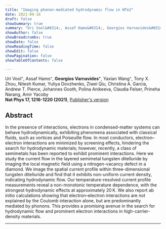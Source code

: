 ```yaml
---
title: "Imaging phonon-mediated hydrodynamic flow in WTe2"
date: 2021-09-16
draft: false
showSummary: true
summary: "Uri Vool&#8314;, Assaf Hamo&#8314;, Georgios Varnavides&#8314;, Yaxian Wang&#8314;, Tony X. Zhou, Nitesh Kumar, Yuliya Dovzhenko, Ziwei Qiu, Christina A. Garcia, Andrew T. Pierce, Johannes Gooth, Polina Anikeeva, Claudia Felser, Prineha Narang, Amir Yacoby, **Nat Phys 17, 1216-1220 (2021)**"
showAuthor: false
showBreadcrumbs: true
showDate: false
showReadingTime: false
showEdit: false
showPagination: false
showTableOfContents: false

---
```


Uri Vool&#8314;, Assaf Hamo&#8314;, **Georgios Varnavides&#8314;**, Yaxian Wang&#8314;, Tony X. Zhou, Nitesh Kumar, Yuliya Dovzhenko, Ziwei Qiu, Christina A. Garcia, Andrew T. Pierce, Johannes Gooth, Polina Anikeeva, Claudia Felser, Prineha Narang, Amir Yacoby  
**Nat Phys 17, 1216-1220 (2021)**, [Publisher's version](https://www.nature.com/articles/s41567-021-01341-w)


## Abstract

In the presence of interactions, electrons in condensed-matter systems can behave hydrodynamically, exhibiting phenomena associated with classical fluids, such as vortices and Poiseuille flow. In most conductors, electron–electron interactions are minimized by screening effects, hindering the search for hydrodynamic materials; however, recently, a class of semimetals has been reported to exhibit prominent interactions. Here we study the current flow in the layered semimetal tungsten ditelluride by imaging the local magnetic field using a nitrogen-vacancy defect in a diamond. We image the spatial current profile within three-dimensional tungsten ditelluride and find that it exhibits non-uniform current density, indicating hydrodynamic flow. Our temperature-resolved current profile measurements reveal a non-monotonic temperature dependence, with the strongest hydrodynamic effects at approximately 20 K. We also report ab initio calculations showing that electron–electron interactions are not explained by the Coulomb interaction alone, but are predominantly mediated by phonons. This provides a promising avenue in the search for hydrodynamic flow and prominent electron interactions in high-carrier-density materials.

---
